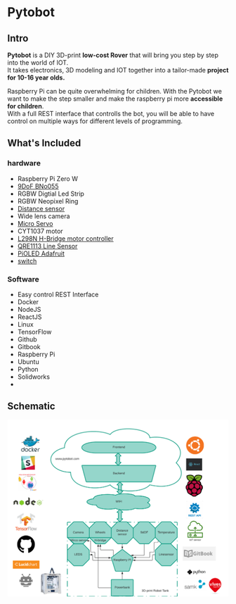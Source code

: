 # Pytobot

## Intro

**Pytobot** is a DIY 3D-print **low-cost Rover** that will bring you step by step into the world of IOT.   
It takes electronics, 3D modeling and IOT together into a tailor-made **project for 10-16 year olds.**

Raspberry Pi can be quite overwhelming for children. With the Pytobot we want to make the step smaller and make the raspberry pi more **accessible for children**.   
With a full REST interface that controlls the bot, you will be able to have control on multiple ways for different levels of programming. 

## What's Included

### hardware

* Raspberry Pi Zero W
* [9DoF BNo055]() 
* RGBW Digtial Led Strip
* RGBW Neopixel Ring
* [Distance sensor](https://www.adafruit.com/product/164)
* Wide lens camera
* [Micro Servo](http://www.ee.ic.ac.uk/pcheung/teaching/DE1_EE/stores/sg90_datasheet.pdf)
* CYT1037 motor
* [L298N H-Bridge motor controller](https://www.sparkfun.com/datasheets/Robotics/L298_H_Bridge.pdf)
* [QRE1113 Line Sensor](https://www.sparkfun.com/products/9453)
* [PiOLED Adafruit](https://www.adafruit.com/product/3527)
* [switch](https://www.sparkfun.com/products/8837)

### Software

* Easy control REST Interface
* Docker
* NodeJS
* ReactJS
* Linux
* TensorFlow
* Github
* Gitbook
* Raspberry Pi
* Ubuntu
* Python
* Solidworks
* 
## Schematic

![](.gitbook/assets/pytobot.png)

 





